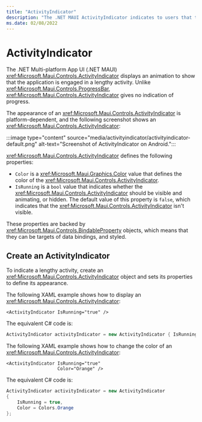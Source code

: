 ```yaml
---
title: "ActivityIndicator"
description: "The .NET MAUI ActivityIndicator indicates to users that the app is engaged in a lengthy activity, without giving any indication of progress."
ms.date: 02/08/2022
---
```


# ActivityIndicator

The .NET Multi-platform App UI (.NET MAUI) <xref:Microsoft.Maui.Controls.ActivityIndicator> displays an animation to show that the application is engaged in a lengthy activity. Unlike <xref:Microsoft.Maui.Controls.ProgressBar>, <xref:Microsoft.Maui.Controls.ActivityIndicator> gives no indication of progress.

The appearance of an <xref:Microsoft.Maui.Controls.ActivityIndicator> is platform-dependent, and the following screenshot shows an <xref:Microsoft.Maui.Controls.ActivityIndicator>:

:::image type="content" source="media/activityindicator/activityindicator-default.png" alt-text="Screenshot of ActivityIndicator on Android.":::

<xref:Microsoft.Maui.Controls.ActivityIndicator> defines the following properties:

- `Color` is a <xref:Microsoft.Maui.Graphics.Color> value that defines the color of the <xref:Microsoft.Maui.Controls.ActivityIndicator>.
- `IsRunning` is a `bool` value that indicates whether the <xref:Microsoft.Maui.Controls.ActivityIndicator> should be visible and animating, or hidden. The default value of this property is `false`, which indicates that the <xref:Microsoft.Maui.Controls.ActivityIndicator> isn't visible.

These properties are backed by <xref:Microsoft.Maui.Controls.BindableProperty> objects, which means that they can be targets of data bindings, and styled.

## Create an ActivityIndicator

To indicate a lengthy activity, create an <xref:Microsoft.Maui.Controls.ActivityIndicator> object and sets its properties to define its appearance.

The following XAML example shows how to display an <xref:Microsoft.Maui.Controls.ActivityIndicator>:

```xaml
<ActivityIndicator IsRunning="true" />
```

The equivalent C# code is:

```csharp
ActivityIndicator activityIndicator = new ActivityIndicator { IsRunning = true };
```

The following XAML example shows how to change the color of an <xref:Microsoft.Maui.Controls.ActivityIndicator>:

```xaml
<ActivityIndicator IsRunning="true"
                   Color="Orange" />
```

The equivalent C# code is:

```csharp
ActivityIndicator activityIndicator = new ActivityIndicator
{
    IsRunning = true,
    Color = Colors.Orange
};
```

